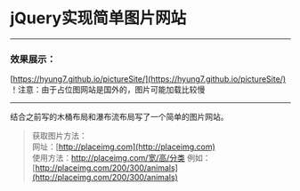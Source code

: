 # jQuery实现简单图片网站

---
### 效果展示：   
[https://hyung7.github.io/pictureSite/](https://hyung7.github.io/pictureSite/)   
！注意：由于占位图网站是国外的，图片可能加载比较慢

---
结合之前写的木桶布局和瀑布流布局写了一个简单的图片网站。
>获取图片方法：  
网址：[http://placeimg.com](http://placeimg.com)  
使用方法：http://placeimg.com/宽/高/分类
例如：[http://placeimg.com/200/300/animals](http://placeimg.com/200/300/animals)